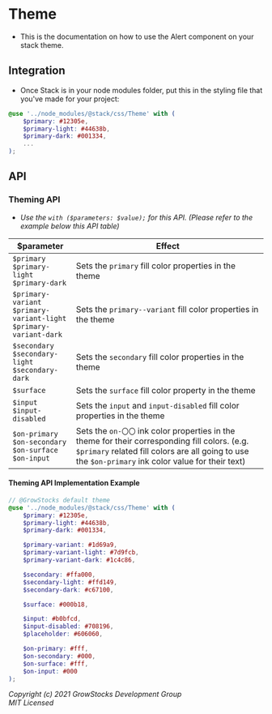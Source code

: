 # Theme
- This is the documentation on how to use the Alert component on your stack theme.

## Integration
- Once Stack is in your node modules folder, put this in the styling file that you've made for your project:
```scss
@use '../node_modules/@stack/css/Theme' with (
    $primary: #12305e,
    $primary-light: #44638b,
    $primary-dark: #001334,
    ...
);
```

## API
### Theming API
- *Use the `with ($parameters: $value);` for this API. (Please refer to the example below this API table)*

| $parameter | Effect |   
|---|---|
| `$primary`<br>`$primary-light`<br>`$primary-dark` | Sets the `primary` fill color properties in the theme
| `$primary-variant`<br>`$primary-variant-light`<br>`$primary-variant-dark` | Sets the `primary--variant` fill color properties in the theme
| `$secondary`<br>`$secondary-light`<br>`$secondary-dark` | Sets the `secondary` fill color properties in the theme
| `$surface` | Sets the `surface` fill color property in the theme
| `$input`<br>`$input-disabled` | Sets the `input` and `input-disabled` fill color properties in the theme
| `$on-primary`<br>`$on-secondary`<br>`$on-surface`<br>`$on-input` | Sets the `on-〇〇` ink color properties in the theme for their corresponding fill colors. (e.g. `$primary` related fill colors are all going to use the `$on-primary` ink color value for their text)

#### Theming API Implementation Example

```scss
// @GrowStocks default theme
@use '../node_modules/@stack/css/Theme' with (
    $primary: #12305e,
    $primary-light: #44638b,
    $primary-dark: #001334,

    $primary-variant: #1d69a9,
    $primary-variant-light: #7d9fcb,
    $primary-variant-dark: #1c4c86,

    $secondary: #ffa000,
    $secondary-light: #ffd149,
    $secondary-dark: #c67100,

    $surface: #000b18,

    $input: #b0bfcd,
    $input-disabled: #708196,
    $placeholder: #606060,

    $on-primary: #fff,
    $on-secondary: #000,
    $on-surface: #fff,
    $on-input: #000
);
```

*Copyright (c) 2021 GrowStocks Development Group* <br>
*MIT Licensed*
